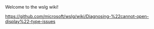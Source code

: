 Welcome to the wslg wiki!

https://github.com/microsoft/wslg/wiki/Diagnosing-%22cannot-open-display%22-type-issues
